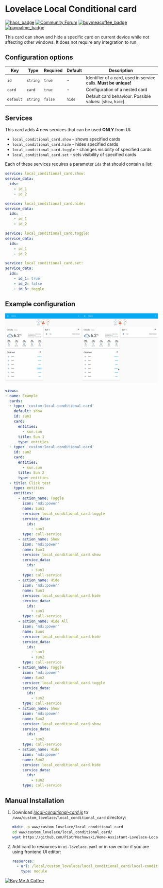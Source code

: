 # Lovelace Local Conditional card

[![hacs_badge](https://img.shields.io/badge/HACS-Default-orange.svg)](https://github.com/custom-components/hacs)
[![Community Forum](https://img.shields.io/badge/community-forum-brightgreen.svg?style=popout)](https://community.home-assistant.io/t/lovelace-local-conditional-card/145145)
[![buymeacoffee_badge](https://img.shields.io/badge/Donate-Buy%20Me%20a%20Coffee-ff813f?style=flat)](https://www.buymeacoffee.com/PiotrMachowski)
[![paypalme_badge](https://img.shields.io/badge/Donate-PayPal-0070ba?style=flat)](https://paypal.me/PiMachowski)

This card can show and hide a specific card on current device while not affecting other windows. It does not require any integration to run.

## Configuration options

| Key | Type | Required | Default | Description |
| --- | --- | --- | --- | --- |
| `id` | `string` | `true` | - | Identifier of a card, used in service calls. **Must be unique!** |
| `card` | `card` | `true` | - | Configuration of a nested card |
| `default` | `string` | `false` | `hide` | Default card behaviour. Possible values: [`show`, `hide`]. |

## Services

This card adds 4 new services that can be used **ONLY** from UI:
 - `local_conditional_card.show` - shows specified cards
 - `local_conditional_card.hide` - hides specified cards
 - `local_conditional_card.toggle` - changes visibility of specified cards
 - `local_conditional_card.set` - sets visibility of specified cards
 
Each of these services requires a parameter `ids` that should contain a list:
```yaml
service: local_conditional_card.show:
service_data:
  ids:
    - id_1
    - id_2
```
```yaml
service: local_conditional_card.hide:
service_data:
  ids:
    - id_1
    - id_2
```
```yaml
service: local_conditional_card.toggle:
service_data:
  ids:
    - id_1
    - id_2
```
```yaml
service: local_conditional_card.set:
service_data:
  ids:
    - id_1: true
    - id_2: false
    - id_3: toggle
```

## Example configuration

![Example](https://github.com/PiotrMachowski/Home-Assistant-Lovelace-Local-Conditional-card/raw/master/s1.gif)

```yaml
views:
- name: Example
  cards:
  - type: 'custom:local-conditional-card'
    default: show
    id: sun1
    card:
      entities:
        - sun.sun
      title: Sun 1
      type: entities
  - type: 'custom:local-conditional-card'
    id: sun2
    card:
      entities:
        - sun.sun
      title: Sun 2
      type: entities
  - title: Click test
    type: entities
    entities:
      - action_name: Toggle
        icon: 'mdi:power'
        name: Sun1
        service: local_conditional_card.toggle
        service_data:
          ids:
            - sun1
        type: call-service
      - action_name: Show
        icon: 'mdi:power'
        name: Sun1
        service: local_conditional_card.show
        service_data:
          ids:
            - sun1
        type: call-service
      - action_name: Hide
        icon: 'mdi:power'
        name: Sun1
        service: local_conditional_card.hide
        service_data:
          ids:
            - sun1
        type: call-service
      - action_name: Hide All
        icon: 'mdi:power'
        name: Suns
        service: local_conditional_card.hide
        service_data:
          ids:
            - sun1
            - sun2
        type: call-service
      - action_name: Toggle
        icon: 'mdi:power'
        name: Sun2
        service: local_conditional_card.toggle
        service_data:
          ids:
            - sun2
        type: call-service
      - action_name: Show
        icon: 'mdi:power'
        name: Sun2
        service: local_conditional_card.show
        service_data:
          ids:
            - sun2
        type: call-service
      - action_name: Hide
        icon: 'mdi:power'
        name: Sun2
        service: local_conditional_card.hide
        service_data:
          ids:
            - sun2
        type: call-service
```

## Manual Installation
1. Download [*local-conditional-card.js*](https://github.com/PiotrMachowski/Home-Assistant-Lovelace-Local-Conditional-card/raw/master/dist/local-conditional-card.js) to `/www/custom_lovelace/local_conditional_card` directory:
    ```bash
    mkdir -p www/custom_lovelace/local_conditional_card
    cd www/custom_lovelace/local_conditional_card/
    wget https://github.com/PiotrMachowski/Home-Assistant-Lovelace-Local-Conditional-card/raw/master/dist/local-conditional-card.js
    ```
2. Add card to resources in `ui-lovelace.yaml` or in raw editor if you are using frontend UI editor:
    ```yaml
    resources:
      - url: /local/custom_lovelace/local_conditional_card/local-conditional-card.js
        type: module
    ```


<a href="https://www.buymeacoffee.com/PiotrMachowski" target="_blank"><img src="https://bmc-cdn.nyc3.digitaloceanspaces.com/BMC-button-images/custom_images/orange_img.png" alt="Buy Me A Coffee" style="height: auto !important;width: auto !important;" ></a>
